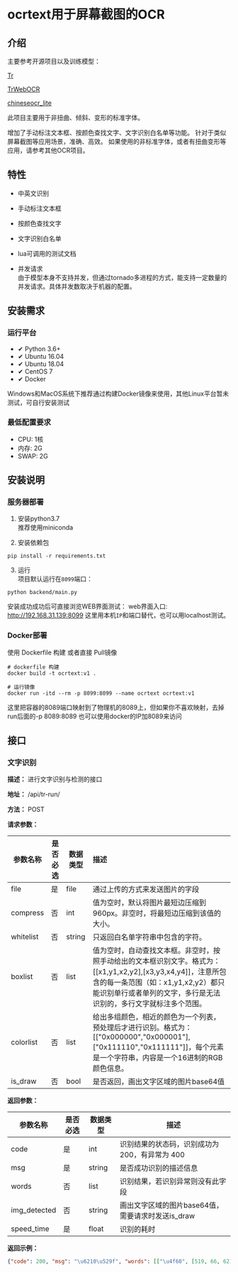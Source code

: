 # ocrtext用于屏幕截图的OCR  

## 介绍
主要参考开源项目以及训练模型： 

[Tr](https://github.com/myhub/tr)

[TrWebOCR](https://github.com/alisen39/TrWebOCR) 

[chineseocr_lite](https://github.com/DayBreak-u/chineseocr_lite)

此项目主要用于非扭曲、倾斜、变形的标准字体。 

增加了手动标注文本框、按颜色查找文字、文字识别白名单等功能。 
针对于类似屏幕截图等应用场景，准确、高效。 
如果使用的非标准字体，或者有扭曲变形等应用，请参考其他OCR项目。 

## 特性
* 中英文识别  
* 手动标注文本框  
* 按颜色查找文字
* 文字识别白名单
* lua可调用的测试文档

* 并发请求  
由于模型本身不支持并发，但通过tornado多进程的方式，能支持一定数量的并发请求。具体并发数取决于机器的配置。


## 安装需求  

### 运行平台  
* ✔ Python 3.6+  
* ✔ Ubuntu 16.04
* ✔ ️Ubuntu 18.04
* ✔ CentOS 7   
* ✔ Docker   

Windows和MacOS系统下推荐通过构建Docker镜像来使用，其他Linux平台暂未测试，可自行安装测试  

### 最低配置要求  
* CPU:    1核  
* 内存:    2G  
* SWAP:   2G  

## 安装说明  
### 服务器部署
1. 安装python3.7  
    推荐使用miniconda
    
2. 安装依赖包  
``` shell script
pip install -r requirements.txt
```

3. 运行  
项目默认运行在`8099`端口：  
``` shell script
python backend/main.py
```

安装成功成功后可直接浏览WEB界面测试： 
web界面入口: http://192.168.31.139:8099 
这里用本机`IP`和端口替代，也可以用localhost测试。


### Docker部署  
使用 Dockerfile 构建 或者直接 Pull镜像  
```shell script
# dockerfile 构建
docker build -t ocrtext:v1 .

# 运行镜像
docker run -itd --rm -p 8099:8099 --name ocrtext ocrtext:v1 
```

这里把容器的8089端口映射到了物理机的8089上，但如果你不喜欢映射，去掉run后面的-p 8089:8089 也可以使用docker的IP加8089来访问

## 接口

### 文字识别

**描述：** 进行文字识别与检测的接口

**地址：** /api/tr-run/

**方法：** POST

**请求参数：**

| 参数名称  | 是否必选 | 数据类型 | 描述                                                         |
| --------- | -------- | -------- | :----------------------------------------------------------- |
| file      | 是       | file     | 通过上传的方式来发送图片的字段                               |
| compress  | 否       | int      | 值为空时，默认将图片最短边压缩到960px。非空时，将最短边压缩到该值的大小。 |
| whitelist | 否       | string   | 只返回白名单字符串中包含的字符。                             |
| boxlist   | 否       | list     | 值为空时，自动查找文本框。非空时，按照手动给出的文本框识别文字。格式为：[[x1,y1,x2,y2],[x3,y3,x4,y4]]，注意所包含的每一条范围（如：x1,y1,x2,y2）都只能识别单行或者单列的文字，多行是无法识别的，多行文字就标注多个范围。 |
| colorlist | 否       | list     | 给出多组颜色，相近的颜色为一个列表，预处理后才进行识别。格式为：[["0x000000","0x000001"],["0x111110","0x111111"]]，每个元素是一个字符串，内容是一个16进制的RGB颜色信息。 |
| is_draw   | 否       | bool     | 是否返回，画出文字区域的图片base64值                         |

**返回参数：**

| 参数名称     | 是否必选 | 数据类型 | 描述                                              |
| ------------ | -------- | -------- | ------------------------------------------------- |
| code         | 是       | int      | 识别结果的状态码，识别成功为200，有异常为 400     |
| msg          | 是       | string   | 是否成功识别的描述信息                            |
| words        | 否       | list     | 识别结果，若识别异常则没有此字段                  |
| img_detected | 否       | string   | 画出文字区域的图片base64值，需要请求时发送is_draw |
| speed_time   | 是       | float    | 识别的耗时                                        |

**返回示例：**

```json
{"code": 200, "msg": "\u6210\u529f", "words": [["\u4f60", [519, 66, 621, 136]], ["\u5927\u6742\u8d27\u5e97\u8001\u677f\u4f17", [302, 251, 418, 275]], ["\u8981\u4f60\u547d\u5317\uff01", [306, 270, 408, 296]], ["\u8d3c\u738b\u7687\u752b\u65e5", [390, 325, 475, 350]], ["\u53cc\u5178\u7f51", [209, 423, 310, 452]], ["JU5+\u65b0\u665a", [236, 445, 333, 470]]], "speed_time": 0.46}
```


